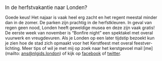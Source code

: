 <div lang="nl">
<big>In de herfstvakantie naar Londen?</big>

Goede keus! Het najaar is vaak heel erg zacht en het regent meestal minder dan 
in de zomer. De parken zijn prachtig in de herfstkleuren. 
In geval van regen geen nood, Londen heeft geweldige musea en deze zijn 
vaak gratis!
De eerste week van november is “Bonfire night” een spektakel met overal 
vuurwerk en vreugdevuren. Als je Londen op een later tijdstip bezoekt kun 
je zien hoe de stad zich opmaakt voor het Kerstfeest met overal feestverlichting.
Meer tips of wil je met mij op zoek naar het kerstgevoel mail [me](mailto: ans@nlgids.london) of kijk op [facebook](https://www.facebook.com/NLgidsLonden?ref=hl)
of [twitter](https://twitter.com/NLgidsLonden).
</div>
